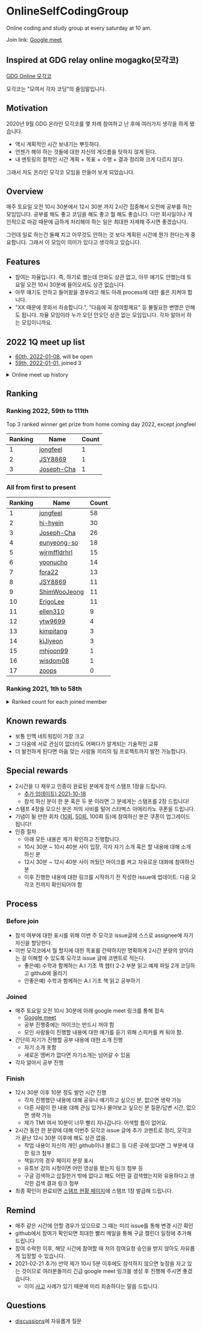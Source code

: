 # OnlineSelfCodingGroup

Online coding and study group at every saturday at 10 am.

Join link: [Google meet](https://meet.google.com/jyx-mxnq-kpk)

## Inspired at GDG relay online mogagko(모각코)

[GDG Online 모각코](https://sites.google.com/view/code-with-gdgkr/home)

모각코는 "모여서 각자 코딩"의 줄임말입니다.

## Motivation

2020년 9월 GDG 온라인 모각코를 몇 차례 참여하고 난 후에 여러가지 생각을 하게 됐습니다.

- 역시 계획적인 시간 보내기는 뿌듯하다.
- 언젠가 해야 하는 것들에 대한 자신의 게으름을 탓하지 않게 된다.
- 내 멘토링의 철학인 시간 계획 + 목표 + 수행 + 결과 정리와 크게 다르지 않다.

그래서 저도 온라인 모각코 모임을 만들어 보게 되었습니다.

## Overview

매주 토요일 오전 10시 30분에서 12시 30분 까지 2시간 집중해서 오전에 공부를 하는 모임입니다.
공부를 해도 좋고 코딩을 해도 좋고 뭘 해도 좋습니다. 다만 회사일이나 개인적으로 마감 때문에 급하게 처리해야 하는 일은 최대한 자제해 주시면 좋겠습니다.

그런데 일로 하는건 둘째 치고 아무것도 안하는 것 보다 계획된 시간에 뭔가 한다는게 중요합니다. 그래서 이 모임이 의미가 있다고 생각하고 있습니다.

## Features

- 참여는 자율입니다. 즉, 하기로 했는데 안와도 상관 없고, 아무 얘기도 안했는데 토요일 오전 10시 30분에 들어오셔도 상관 없습니다.
- 아무 얘기도 안하고 들어왔을 경우라고 해도 아래 process에 대한 룰은 지켜야 합니다.
- "XX 때문에 못와서 죄송합니다.", "다음에 꼭 참여할께요" 등 불필요한 변명은 안해도 됩니다. 자율 모임이라 누가 오던 안오던 상관 없는 모임입니다. 각자 알아서 하는 모임이니까요.

## 2022 1Q meet up list

- [60th, 2022-01-08](https://github.com/ThinkAboutSoftware/OnlineSelfCodingGroup/issues/98), will be open
- [59th, 2022-01-01](https://github.com/ThinkAboutSoftware/OnlineSelfCodingGroup/issues/97), joined 3

<details>
<summary>Online meet up history</summary>
<p>

<details>
<summary>2021년 4Q</summary>
<p>

- [58th, 2021-12-25](https://github.com/ThinkAboutSoftware/OnlineSelfCodingGroup/issues/96), nobody
- [57th, 2021-12-18](https://github.com/ThinkAboutSoftware/OnlineSelfCodingGroup/issues/95), joined 4
- [56th, 2021-12-11](https://github.com/ThinkAboutSoftware/OnlineSelfCodingGroup/issues/94), 2명 참가
- [55th, 2021-12-04](https://github.com/ThinkAboutSoftware/OnlineSelfCodingGroup/issues/93), 2명 참가
- [54th, 2021-11-27](https://github.com/ThinkAboutSoftware/OnlineSelfCodingGroup/issues/92), 3명 참가
- [53th, 2021-11-20](https://github.com/ThinkAboutSoftware/OnlineSelfCodingGroup/issues/91), 4명 참가
- [52th, 2021-11-13](https://github.com/ThinkAboutSoftware/OnlineSelfCodingGroup/issues/90), 2명 참가
- [51th, 2021-11-06](https://github.com/ThinkAboutSoftware/OnlineSelfCodingGroup/issues/89), 3명 참가
- [50th, 2021-10-30](https://github.com/ThinkAboutSoftware/OnlineSelfCodingGroup/issues/88), 2명 참가
- [49th, 2021-10-23](https://github.com/ThinkAboutSoftware/OnlineSelfCodingGroup/issues/86), 3명 참가
- [48th, 2021-10-16](https://github.com/ThinkAboutSoftware/OnlineSelfCodingGroup/issues/85), 2명 참가
- [47th, 2021-10-09](https://github.com/ThinkAboutSoftware/OnlineSelfCodingGroup/issues/84), 4명 참가
- [46th, 2021-10-02](https://github.com/ThinkAboutSoftware/OnlineSelfCodingGroup/issues/83), 6명 참가

</p>
</details>

<details>
<summary>2021년 3Q</summary>
<p>

- [45th, 2021-09-25](https://github.com/ThinkAboutSoftware/OnlineSelfCodingGroup/issues/81), 2명 참가
- [44th, 2021-09-18](https://github.com/ThinkAboutSoftware/OnlineSelfCodingGroup/issues/80), 3명 참가
- [43th, 2021-09-11](https://github.com/ThinkAboutSoftware/OnlineSelfCodingGroup/issues/79), 4명 참가
- [42th, 2021-09-04](https://github.com/ThinkAboutSoftware/OnlineSelfCodingGroup/issues/78), 6명 참가
- [41th, 2021-08-28](https://github.com/ThinkAboutSoftware/OnlineSelfCodingGroup/issues/77), 3명 참가
- [40th, 2021-08-21](https://github.com/ThinkAboutSoftware/OnlineSelfCodingGroup/issues/76), 7명 참가
- [39th, 2021-08-14](https://github.com/ThinkAboutSoftware/OnlineSelfCodingGroup/issues/75), 8명 참가
- [38th, 2021-08-07](https://github.com/ThinkAboutSoftware/OnlineSelfCodingGroup/issues/74), 6명 참가
- [37th, 2021-07-31](https://github.com/ThinkAboutSoftware/OnlineSelfCodingGroup/issues/73), 8명 참가
- [36th, 2021-07-24](https://github.com/ThinkAboutSoftware/OnlineSelfCodingGroup/issues/72), 4명 참가
- [35th, 2021-07-17](https://github.com/ThinkAboutSoftware/OnlineSelfCodingGroup/issues/71), 3명 참가
- [34th, 2021-07-10](https://github.com/ThinkAboutSoftware/OnlineSelfCodingGroup/issues/70), 3명 참가
- [33th, 2021-07-03](https://github.com/ThinkAboutSoftware/OnlineSelfCodingGroup/issues/69), 3명 참가

</p>
</details>

<details>
<summary>2021년 2Q</summary>
<p>

- [32th, 2021-06-26](https://github.com/ThinkAboutSoftware/OnlineSelfCodingGroup/issues/68), 4명 참가
- [31th, 2021-06-19](https://github.com/ThinkAboutSoftware/OnlineSelfCodingGroup/issues/67), 4명 참가
- [30th, 2021-06-12](https://github.com/ThinkAboutSoftware/OnlineSelfCodingGroup/issues/66), 3명 참가
- [29th, 2021-06-05](https://github.com/ThinkAboutSoftware/OnlineSelfCodingGroup/issues/64), 5명 참가
- [28th, 2021-05-29](https://github.com/ThinkAboutSoftware/OnlineSelfCodingGroup/issues/63), 3명 참가
- [27th, 2021-05-22](https://github.com/ThinkAboutSoftware/OnlineSelfCodingGroup/issues/62), 4명 참가
- [26th, 2021-05-15](https://github.com/ThinkAboutSoftware/OnlineSelfCodingGroup/issues/61), 2명 참가
- [25th, 2021-05-08](https://github.com/ThinkAboutSoftware/OnlineSelfCodingGroup/issues/60), 3명 참가
- [24th, 2021-05-01](https://github.com/ThinkAboutSoftware/OnlineSelfCodingGroup/issues/59), 2명 참가
- [23th, 2021-04-24](https://github.com/ThinkAboutSoftware/OnlineSelfCodingGroup/issues/58), 4명 참가
- [22th, 2021-04-17](https://github.com/ThinkAboutSoftware/OnlineSelfCodingGroup/issues/57), 3명 참가
- [21th, 2021-04-10](https://github.com/ThinkAboutSoftware/OnlineSelfCodingGroup/issues/56), 4명 참가
- [20th, 2021-04-03](https://github.com/ThinkAboutSoftware/OnlineSelfCodingGroup/issues/47), 4명 참가

</p>
</details>

<details>
<summary>2021년 1Q</summary>
<p>

- [19th, 2021-03-27](https://github.com/ThinkAboutSoftware/OnlineSelfCodingGroup/issues/46), 4명 참가
- [18th, 2021-03-20](https://github.com/ThinkAboutSoftware/OnlineSelfCodingGroup/issues/41), 3명 참가
- [17th, 2021-03-13](https://github.com/ThinkAboutSoftware/OnlineSelfCodingGroup/issues/38), 3명 참가
- [16th, 2021-03-06](https://github.com/ThinkAboutSoftware/OnlineSelfCodingGroup/issues/32), 4명 참가
- [15th, 2021-02-27](https://github.com/ThinkAboutSoftware/OnlineSelfCodingGroup/issues/26), 4명 참가
- [14th, 2021-02-20](https://github.com/ThinkAboutSoftware/OnlineSelfCodingGroup/issues/23), 6명 참가
- [13th, 2021-02-06](https://github.com/ThinkAboutSoftware/OnlineSelfCodingGroup/issues/21), 3명 참가
- [12th, 2021-01-30](https://github.com/ThinkAboutSoftware/OnlineSelfCodingGroup/issues/20), 4명 참가
- [11th, 2021-01-23](https://github.com/ThinkAboutSoftware/OnlineSelfCodingGroup/issues/19), 3명 참가
- [10th, 2021-01-16](https://github.com/ThinkAboutSoftware/OnlineSelfCodingGroup/issues/18), 6명 참가
- [9th, 2021-01-09](https://github.com/ThinkAboutSoftware/OnlineSelfCodingGroup/issues/17), 4명 참가
- [8th, 2021-01-02](https://github.com/ThinkAboutSoftware/OnlineSelfCodingGroup/issues/15), 5명 참가

</p>
</details>

<details>
<summary>2020년 4Q</summary>
<p>

- [7th, 2020-12-26](https://github.com/ThinkAboutSoftware/OnlineSelfCodingGroup/issues/12), 4명 참가
- [6th ,2020-12-19](https://github.com/ThinkAboutSoftware/OnlineSelfCodingGroup/issues/11), 5명 참가
- [5th, 2020-12-12](https://github.com/ThinkAboutSoftware/OnlineSelfCodingGroup/issues/8), 3명 참가
- [4th, 2020-12-05](https://github.com/ThinkAboutSoftware/OnlineSelfCodingGroup/issues/7), 6명 참가
- [3rd, 2020-11-28](https://github.com/ThinkAboutSoftware/OnlineSelfCodingGroup/issues/5), 7명 참가
- [2nd, 2020-11-21](https://github.com/ThinkAboutSoftware/OnlineSelfCodingGroup/issues/3), 4명 참가
- [1st, 2020-11-14](https://github.com/ThinkAboutSoftware/OnlineSelfCodingGroup/issues/1), 5명 참가

</p>
</details>

</p>
</details>

## Ranking

### Ranking 2022, 59th to 111th

Top 3 ranked winner get prize from home coming day 2022, except jongfeel

|Ranking|Name|Count|
|-------|----|-----|
|1|[jongfeel](https://github.com/jongfeel/)|1|
|2|[JSY8869](https://github.com/JSY8869/)|1|
|3|[Joseph-Cha](https://github.com/Joseph-Cha/)|1|

### All from first to present

|Ranking|Name|Count|
|-------|----|-----|
|1|[jongfeel](https://github.com/jongfeel/)|58|
|2|[hi-hyein](https://github.com/hi-hyein/)|30|
|3|[Joseph-Cha](https://github.com/Joseph-Cha/)|26|
|4|[eunyeong-so](https://github.com/eunyeong-so/)|18|
|5|[wjrmffldrhrl](https://github.com/wjrmffldrhrl/)|15|
|6|[yoonucho](https://github.com/yoonucho/)|14|
|7|[fora22](https://github.com/fora22/)|13|
|8|[JSY8869](https://github.com/JSY8869/)|11|
|9|[ShimWooJeong](https://github.com/ShimWooJeong/)|11|
|10|[ErigoLee](https://github.com/ErigoLee/)|11|
|11|[ellen310](https://github.com/ellen310/)|9|
|12|[ytw9699](https://github.com/ytw9699/)|4|
|13|[kimpitang](https://github.com/kimpitang/)|3|
|14|[kiJiyeon](https://github.com/kiJiyeon/)|3|
|15|[mhjoon99](https://github.com/mhjoon99/)|1|
|16|[wisdom08](https://github.com/wisdom08/)|1|
|17|[zoops](https://github.com/zoops/)|0|

### Ranking 2021, 1th to 58th

<details>
<summary>Ranked count for each joined member</summary>
<p>

hi-hyein, Joseph-Cha, eunyeong-so get prize starbucks e-gift item.

|Ranking|Name|Count|
|-------|----|-----|
|1|[jongfeel](https://github.com/jongfeel/)|57|
|2|[hi-hyein](https://github.com/hi-hyein/)|30|
|3|[Joseph-Cha](https://github.com/Joseph-Cha/)|25|
|4|[eunyeong-so](https://github.com/eunyeong-so/)|18|
|5|[wjrmffldrhrl](https://github.com/wjrmffldrhrl/)|15|
|6|[yoonucho](https://github.com/yoonucho/)|14|
|7|[fora22](https://github.com/fora22/)|13|
|8|[ShimWooJeong](https://github.com/ShimWooJeong/)|11|
|9|[ErigoLee](https://github.com/ErigoLee/)|11|
|10|[JSY8869](https://github.com/JSY8869/)|10|
|11|[ellen310](https://github.com/ellen310/)|9|
|12|[ytw9699](https://github.com/ytw9699/)|4|
|13|[kimpitang](https://github.com/kimpitang/)|3|
|14|[kiJiyeon](https://github.com/kiJiyeon/)|3|
|15|[mhjoon99](https://github.com/mhjoon99/)|1|
|16|[wisdom08](https://github.com/wisdom08/)|1|
|17|[zoops](https://github.com/zoops/)|0|

</p>
</details>

## Known rewards

- 보통 인맥 네트워킹이 가장 크고
- 그 다음에 서로 관심이 없더라도 어쩌다가 알게되는 기술적인 교류
- 더 발전하게 된다면 마음 맞는 사람들 끼리의 팀 프로젝트까지 발전 가능합니다.

## Special rewards

- 2시간을 다 채우고 인증이 완료된 분에게 참석 스탬프 1장을 드립니다.
  - [추가 업데이트) 2021-10-18](https://github.com/ThinkAboutSoftware/OnlineSelfCodingGroup/issues/86)
  - 참석 하신 분이 한 분 혹은 두 분 이라면 그 분에게는 스탬프를 2장 드립니다!
- 스탬프 4장을 모으신 분은 저의 사비를 털어 스타벅스 아메리카노 쿠폰을 드립니다.
- 기념이 될 만한 회차 ([10회](https://github.com/ThinkAboutSoftware/OnlineSelfCodingGroup/issues/18), [50회](https://github.com/ThinkAboutSoftware/OnlineSelfCodingGroup/issues/88), 100회 등)에 참여하신 분은 쿠폰이 업그레이드 됩니다!
- 인증 절차
  - 아래 모든 내용은 제가 확인하고 진행합니다.
  - 10시 30분 ~ 10시 40분 사이 입장, 각자 자기 소개 혹은 할 내용에 대해 소개 하신 분
  - 12시 30분 ~ 12시 40분 사이 꺼뒀던 마이크를 켜고 자유로운 대화에 참여하신 분
  - 이후 진행한 내용에 대한 링크를 시작하기 전 작성한 issue에 업데이트: 다음 모각코 전까지 확인되어야 함

## Process

### Before join

- 참석 여부에 대한 표시를 위해 이번 주 모각코 issue글에 스스로 assignee에 자기 자신을 할당한다.
- 이번 모각코에서 뭘 할지에 대한 목표를 간략하지만 명확하게 2시간 분량의 양이라는 걸 이해할 수 있도록 모각코 issue 글에 코멘트로 적는다.
  - 좋은예) 수학과 함께하는 A.I 기초 책 챕터 2-2 부분 읽고 예제 파일 2개 코딩하고 github에 올리기
  - 안좋은예) 수학과 함께하는 A.I 기초 책 읽고 공부하기

### Joined

- 매주 토요일 오전 10시 30분에 아래 google meet 링크를 통해 접속
  - [Google meet](https://meet.google.com/jyx-mxnq-kpk)
  - 공부 진행중에는 마이크는 반드시 꺼야 함
  - 모인 사람들이 진행할 내용에 대한 얘기를 듣기 위해 스피커를 켜 둬야 함.
- 간단히 자기가 진행할 공부 내용에 대한 소개 진행
  - 자기 소개 포함
  - 새로온 멤버가 없다면 자기소개는 넘어갈 수 있음
- 각자 알아서 공부 진행

### Finish

- 12시 30분 이후 10분 정도 발언 시간 진행
  - 각자 진행했던 내용에 대해 공유나 얘기하고 싶으신 분, 없으면 생략 가능
  - 다른 사람이 한 내용 대해 관심 있거나 물어보고 싶으신 분 질문/답변 시간, 없으면 생략 가능
  - 제가 TMI 여서 10분이 너무 빨리 지나갑니다. 어색할 틈이 없어요.
- 2시간 동안 한 분량에 대해 이번주 모각코 issue 글에 추가 코멘트로 정리, 모각코가 끝난 12시 30분 이후에 해도 상관 없음.
  - 작업 내용이 자신의 개인 github이나 블로그 등 다른 곳에 있다면 그 부분에 대한 링크 첨부
  - 책읽기의 경우 페이지 분량 표시
  - 유튜브 강의 시청이면 어떤 영상을 봤는지 링크 첨부 등
  - 구글 검색하고 삽질한거 밖에 없다고 해도 어떤 걸 검색했는지와 유용하다고 생각한 검색 결과 링크 첨부
- 최종 확인이 완료되면 [스탬프 현황 페이지](/Stamp/)에 스탬프 1장 발급해 드립니다.

## Remind

- 매주 같은 시간에 안할 경우가 있으므로 그 때는 미리 issue를 통해 변경 시간 확인
- github에서 참여가 확인되면 최대한 빨리 메일을 통해 구글 캘린더 일정에 추가해 드립니다
- 참여 수락한 이후, 해당 시간에 참여할 때 저의 참여요청 승인을 받지 않아도 자유롭게 입장할 수 있습니다.
- 2021-02-21 추가) 만약 제가 10시 5분 이후에도 참석하지 않으면 늦잠을 자고 있는 것이므로 여러분들끼리 긴급 google meet 링크를 생성 후 진행해 주시면 좋겠습니다.
  - 이미 [사고](https://github.com/ThinkAboutSoftware/OnlineSelfCodingGroup/issues/23) 사례가 있기 때문에 미리 죄송하다는 말씀 드립니다.

## Questions

- [discussions](https://github.com/ThinkAboutSoftware/OnlineSelfCodingGroup/discussions)에 자유롭게 질문

